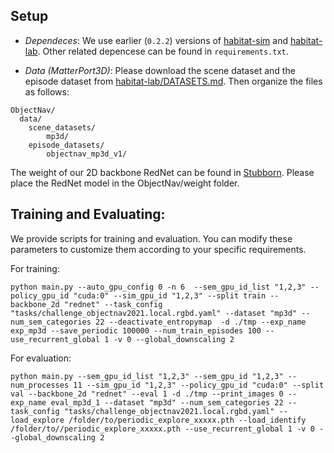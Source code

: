 ## Setup
- *Dependeces*: We use earlier (`0.2.2`) versions of [habitat-sim](https://github.com/facebookresearch/habitat-sim/tree/v0.2.2) and [habitat-lab](https://github.com/facebookresearch/habitat-lab/tree/v0.2.2). Other related depencese can be found in `requirements.txt`. 

- *Data (MatterPort3D)*: Please download the scene dataset and the episode dataset from [habitat-lab/DATASETS.md](https://github.com/facebookresearch/habitat-sim/blob/main/DATASETS.md#matterport3d-mp3d-dataset). Then organize the files as follows:
```
ObjectNav/
  data/
    scene_datasets/
        mp3d/
    episode_datasets/
        objectnav_mp3d_v1/
```
The weight of our 2D backbone RedNet can be found in [Stubborn](https://github.com/Improbable-AI/Stubborn). Please place the RedNet model in the ObjectNav/weight folder.


## Training and Evaluating:

We provide scripts for training and evaluation. You can modify these parameters to customize them according to your specific requirements.

For training:
```
python main.py --auto_gpu_config 0 -n 6  --sem_gpu_id_list "1,2,3" --policy_gpu_id "cuda:0" --sim_gpu_id "1,2,3" --split train --backbone_2d "rednet" --task_config "tasks/challenge_objectnav2021.local.rgbd.yaml" --dataset "mp3d" --num_sem_categories 22 --deactivate_entropymap  -d ./tmp --exp_name exp_mp3d --save_periodic 100000 --num_train_episodes 100 --use_recurrent_global 1 -v 0 --global_downscaling 2
```
For evaluation:
```
python main.py --sem_gpu_id_list "1,2,3" --sem_gpu_id "1,2,3" --num_processes 11 --sim_gpu_id "1,2,3" --policy_gpu_id "cuda:0" --split val --backbone_2d "rednet" --eval 1 -d ./tmp --print_images 0 --exp_name eval_mp3d_1 --dataset "mp3d" --num_sem_categories 22 --task_config "tasks/challenge_objectnav2021.local.rgbd.yaml" --load_explore /folder/to/periodic_explore_xxxxx.pth --load_identify /folder/to//periodic_explore_xxxxx.pth --use_recurrent_global 1 -v 0 --global_downscaling 2
```
